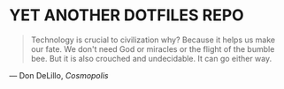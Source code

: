 YET ANOTHER DOTFILES REPO
==========
>Technology is crucial to civilization why? Because it helps us make our fate. We don't need God or miracles or the flight of the bumble bee. But it is also crouched and undecidable. It can go either way. 

— Don DeLillo, _Cosmopolis_
